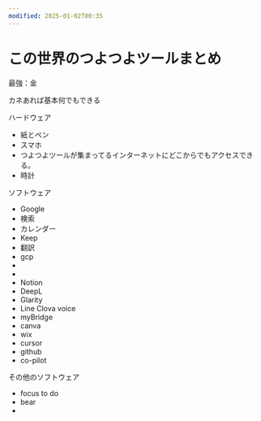 ```yaml
---
modified: 2025-01-02T00:35
---
```

# この世界のつよつよツールまとめ

最強：金

カネあれば基本何でもできる

ハードウェア

- 紙とペン  
- スマホ  
- つよつよツールが集まってるインターネットにどこからでもアクセスできる。  
- 時計  

ソフトウェア

- Google  
- 検索  
- カレンダー  
- Keep  
- 翻訳  
- gcp  
-  
-  
- Notion  
- DeepL  
- Glarity  
- Line Clova voice  
- myBridge  
- canva  
- wix  
- cursor  
- github  
- co-pilot  

その他のソフトウェア

- focus to do  
- bear  
-
